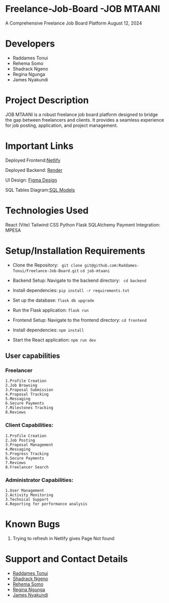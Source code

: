 # Freelance-Job-Board -JOB MTAANI
A Comprehensive Freelance Job Board Platform
August 12, 2024

# Developers
- Raddames Tonui
- Rehema Somo
- Shadrack Ngeno
- Regina Ngunga
- James Nyakundi

# Project Description
JOB MTAANI is a robust freelance job board platform designed to bridge the gap between freelancers and clients. It provides a seamless experience for job posting, application, and project management.

# Important Links
Deployed Frontend:[Netlify](https://job-mtaani.netlify.app/)

Deployed Backend: [Render](https://freelance-job-board-1.onrender.com/)

UI Design: [Figma Design]( https://www.figma.com/design/80T0mxXVzQ7b3E4LaQBY1j/Freelance-Job-Board?node-id=0-1&t=M5LDMzvvintLLmJz-0 )

SQL Tables Diagram:[SQL Models](  https://drawsql.app/teams/raddames/diagrams/job-apllication )

# Technologies Used
React (Vite)
Tailwind CSS
Python
Flask
SQLAlchemy
Payment Integration:
MPESA
# Setup/Installation Requirements
- Clone the Repository:
  ` git clone git@github.com:Raddames-Tonui/Freelance-Job-Board.git`
   `cd job-mtaani`

- Backend Setup:
   Navigate to the backend directory:
  ` cd backend`

- Install dependencies:
   `pip install -r requirements.txt`

- Set up the database:
   `flask db upgrade`

- Run the Flask application:
   `flask run`

- Frontend Setup:
   Navigate to the frontend directory:
   `cd frontend`

- Install dependencies:
   `npm install`

- Start the React application:
   `npm run dev`

## User capabilities  
 ### Freelancer
    1.Profile Creation
    2.Job Browsing
    3.Proposal Submission
    4.Proposal Tracking
    5.Messaging
    6.Secure Payments
    7.Milestones Tracking
    8.Reviews
 ### Client Capabilities:
    1.Profile Creation
    2.Job Posting
    3.Proposal Management
    4.Messaging
    5.Progress Tracking
    6.Secure Payments
    7.Reviews
    8.Freelancer Search
 ### Administrator Capabilities:
    1.User Management
    2.Activity Monitoring
    3.Technical Support
    4.Reporting for performance analysis

# Known Bugs
1. Trying to refresh in Netlify gives Page Not found
# Support and Contact Details
- [Raddames Tonui](raddamestonui95@gmail.com)
- [Shadrack Ngeno](@gmail.com)
- [Rehema Somo](rehemasomo30@gmail.com)
- [Regina Ngunga](@gmail.com)
- [James Nyakundi](Omarejames082@gmail.cokCom)





